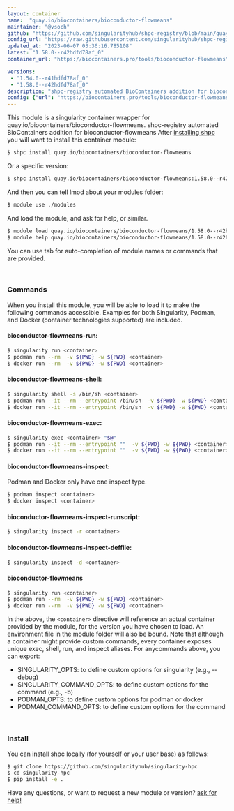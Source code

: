 ```yaml
---
layout: container
name:  "quay.io/biocontainers/bioconductor-flowmeans"
maintainer: "@vsoch"
github: "https://github.com/singularityhub/shpc-registry/blob/main/quay.io/biocontainers/bioconductor-flowmeans/container.yaml"
config_url: "https://raw.githubusercontent.com/singularityhub/shpc-registry/main/quay.io/biocontainers/bioconductor-flowmeans/container.yaml"
updated_at: "2023-06-07 03:36:16.785108"
latest: "1.58.0--r42hdfd78af_0"
container_url: "https://biocontainers.pro/tools/bioconductor-flowmeans"

versions:
 - "1.54.0--r41hdfd78af_0"
 - "1.58.0--r42hdfd78af_0"
description: "shpc-registry automated BioContainers addition for bioconductor-flowmeans"
config: {"url": "https://biocontainers.pro/tools/bioconductor-flowmeans", "maintainer": "@vsoch", "description": "shpc-registry automated BioContainers addition for bioconductor-flowmeans", "latest": {"1.58.0--r42hdfd78af_0": "sha256:38725fca7538ab32dbc44337acb487f86edb7b604b0bda009445ff151e89ab85"}, "tags": {"1.54.0--r41hdfd78af_0": "sha256:3b5542d4c9ee9e0b8b2740d8d8ecd3bfcc12c4947c6b7ebdacc91d628c6b9bcc", "1.58.0--r42hdfd78af_0": "sha256:38725fca7538ab32dbc44337acb487f86edb7b604b0bda009445ff151e89ab85"}, "docker": "quay.io/biocontainers/bioconductor-flowmeans"}
---
```


This module is a singularity container wrapper for quay.io/biocontainers/bioconductor-flowmeans.
shpc-registry automated BioContainers addition for bioconductor-flowmeans
After [installing shpc](#install) you will want to install this container module:


```bash
$ shpc install quay.io/biocontainers/bioconductor-flowmeans
```

Or a specific version:

```bash
$ shpc install quay.io/biocontainers/bioconductor-flowmeans:1.58.0--r42hdfd78af_0
```

And then you can tell lmod about your modules folder:

```bash
$ module use ./modules
```

And load the module, and ask for help, or similar.

```bash
$ module load quay.io/biocontainers/bioconductor-flowmeans/1.58.0--r42hdfd78af_0
$ module help quay.io/biocontainers/bioconductor-flowmeans/1.58.0--r42hdfd78af_0
```

You can use tab for auto-completion of module names or commands that are provided.

<br>

### Commands

When you install this module, you will be able to load it to make the following commands accessible.
Examples for both Singularity, Podman, and Docker (container technologies supported) are included.

#### bioconductor-flowmeans-run:

```bash
$ singularity run <container>
$ podman run --rm  -v ${PWD} -w ${PWD} <container>
$ docker run --rm  -v ${PWD} -w ${PWD} <container>
```

#### bioconductor-flowmeans-shell:

```bash
$ singularity shell -s /bin/sh <container>
$ podman run --it --rm --entrypoint /bin/sh  -v ${PWD} -w ${PWD} <container>
$ docker run --it --rm --entrypoint /bin/sh  -v ${PWD} -w ${PWD} <container>
```

#### bioconductor-flowmeans-exec:

```bash
$ singularity exec <container> "$@"
$ podman run --it --rm --entrypoint ""  -v ${PWD} -w ${PWD} <container> "$@"
$ docker run --it --rm --entrypoint ""  -v ${PWD} -w ${PWD} <container> "$@"
```

#### bioconductor-flowmeans-inspect:

Podman and Docker only have one inspect type.

```bash
$ podman inspect <container>
$ docker inspect <container>
```

#### bioconductor-flowmeans-inspect-runscript:

```bash
$ singularity inspect -r <container>
```

#### bioconductor-flowmeans-inspect-deffile:

```bash
$ singularity inspect -d <container>
```



#### bioconductor-flowmeans

```bash
$ singularity run <container>
$ podman run --rm  -v ${PWD} -w ${PWD} <container>
$ docker run --rm  -v ${PWD} -w ${PWD} <container>
```


In the above, the `<container>` directive will reference an actual container provided
by the module, for the version you have chosen to load. An environment file in the
module folder will also be bound. Note that although a container
might provide custom commands, every container exposes unique exec, shell, run, and
inspect aliases. For anycommands above, you can export:

 - SINGULARITY_OPTS: to define custom options for singularity (e.g., --debug)
 - SINGULARITY_COMMAND_OPTS: to define custom options for the command (e.g., -b)
 - PODMAN_OPTS: to define custom options for podman or docker
 - PODMAN_COMMAND_OPTS: to define custom options for the command

<br>

### Install

You can install shpc locally (for yourself or your user base) as follows:

```bash
$ git clone https://github.com/singularityhub/singularity-hpc
$ cd singularity-hpc
$ pip install -e .
```

Have any questions, or want to request a new module or version? [ask for help!](https://github.com/singularityhub/singularity-hpc/issues)